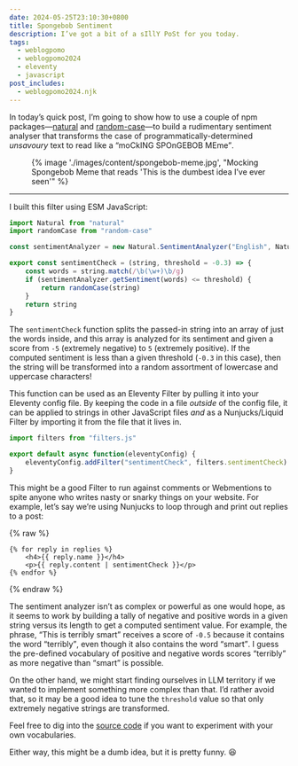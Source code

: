 ```yaml
---
date: 2024-05-25T23:10:30+0800
title: Spongebob Sentiment
description: I’ve got a bit of a sIllY PoSt for you today.
tags:
  - weblogpomo
  - weblogpomo2024
  - eleventy
  - javascript
post_includes:
  - weblogpomo2024.njk
---
```


In today’s quick post, I’m going to show how to use a couple of npm packages—[natural](https://www.npmjs.com/package/natural) and [random-case](https://www.npmjs.com/package/random-case)—to build a rudimentary sentiment analyser that transforms the case of programmatically-determined *unsavoury* text to read like a <q>moCkING SPOnGEBOB MEme</q>.

<figure>
    {% image './images/content/spongebob-meme.jpg', "Mocking Spongebob Meme that reads 'This is the dumbest idea I’ve ever seen'" %}
</figure>

--------

I built this filter using ESM JavaScript:

```javascript
import Natural from "natural"
import randomCase from "random-case"

const sentimentAnalyzer = new Natural.SentimentAnalyzer("English", Natural.PorterStemmer, "afinn")

export const sentimentCheck = (string, threshold = -0.3) => {
	const words = string.match(/\b(\w+)\b/g)
	if (sentimentAnalyzer.getSentiment(words) <= threshold) {
		return randomCase(string)
	}
	return string
}
```

The `sentimentCheck` function splits the passed-in string into an array of just the words inside, and this array is analyzed for its sentiment and given a score from `-5` (extremely negative) to `5` (extremely positive). If the computed sentiment is less than a given threshold (`-0.3` in this case), then the string will be transformed into a random assortment of lowercase and uppercase characters!

This function can be used as an Eleventy Filter by pulling it into your Eleventy config file. By keeping the code in a file *outside* of the config file, it can be applied to strings in other JavaScript files *and* as a Nunjucks/Liquid Filter by importing it from the file that it lives in.

```javascript
import filters from "filters.js"

export default async function(eleventyConfig) {
	eleventyConfig.addFilter("sentimentCheck", filters.sentimentCheck)
}
```

This might be a good Filter to run against comments or Webmentions to spite anyone who writes nasty or snarky things on your website. For example, let’s say we’re using Nunjucks to loop through and print out replies to a post:

{% raw %}
```twig
{% for reply in replies %}
    <h4>{{ reply.name }}</h4>
    <p>{{ reply.content | sentimentCheck }}</p>
{% endfor %}
```
{% endraw %}

The sentiment analyzer isn’t as complex or powerful as one would hope, as it seems to work by building a tally of negative and positive words in a given string versus its length to get a computed sentiment value. For example, the phrase, <q>This is terribly smart</q> receives a score of `-0.5` because it contains the word <q>terribly</q>, even though it also contains the word <q>smart</q>. I guess the pre-defined vocabulary of positive and negative words scores <q>terribly</q> as more negative than <q>smart</q> is possible.

On the other hand, we might start finding ourselves in LLM territory if we wanted to implement something more complex than that. I’d rather avoid that, so it may be a good idea to tune the `threshold` value so that only extremely negative strings are transformed.

Feel free to dig into the [source code](https://github.com/NaturalNode/natural) if you want to experiment with your own vocabularies.

Either way, this might be a dumb idea, but it is pretty funny. 😆

